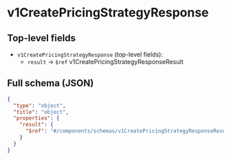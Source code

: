 # v1CreatePricingStrategyResponse

## Top-level fields
- `v1CreatePricingStrategyResponse` (top-level fields):
  - `result` → `$ref` v1CreatePricingStrategyResponseResult

## Full schema (JSON)
```json
{
  "type": "object",
  "title": "object",
  "properties": {
    "result": {
      "$ref": "#/components/schemas/v1CreatePricingStrategyResponseResult"
    }
  }
}
```
